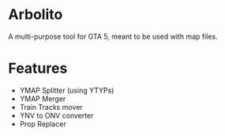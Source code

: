 # Arbolito

A multi-purpose tool for GTA 5, meant to be used with map files.

# Features

* YMAP Splitter (using YTYPs)
* YMAP Merger
* Train Tracks mover
* YNV to ONV converter
* Prop Replacer
